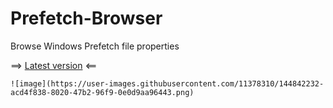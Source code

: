 # Prefetch-Browser
Browse Windows Prefetch file properties


==> [Latest version](https://github.com/kacos2000/Prefetch-Browser/releases/latest) <==

    ![image](https://user-images.githubusercontent.com/11378310/144842232-acd4f838-8020-47b2-96f9-0e0d9aa96443.png)



